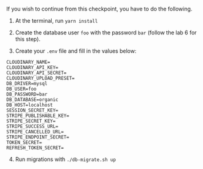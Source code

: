 If you wish to continue from this checkpoint, you have to do the following.

1. At the terminal, run `yarn install`

2. Create the database user `foo` with the password `bar` (follow the lab 6 for this step).

3. Create your `.env` file and fill in the values below:

```
CLOUDINARY_NAME=
CLOUDINARY_API_KEY=
CLOUDINARY_API_SECRET=
CLOUDINARY_UPLOAD_PRESET=
DB_DRIVER=mysql
DB_USER=foo
DB_PASSWORD=bar
DB_DATABASE=organic
DB_HOST=localhost
SESSION_SECRET_KEY=
STRIPE_PUBLISHABLE_KEY=
STRIPE_SECRET_KEY=
STRIPE_SUCCESS_URL=
STRIPE_CANCELLED_URL=
STRIPE_ENDPOINT_SECRET=
TOKEN_SECRET=
REFRESH_TOKEN_SECRET=
```

4. Run migrations with `./db-migrate.sh up`